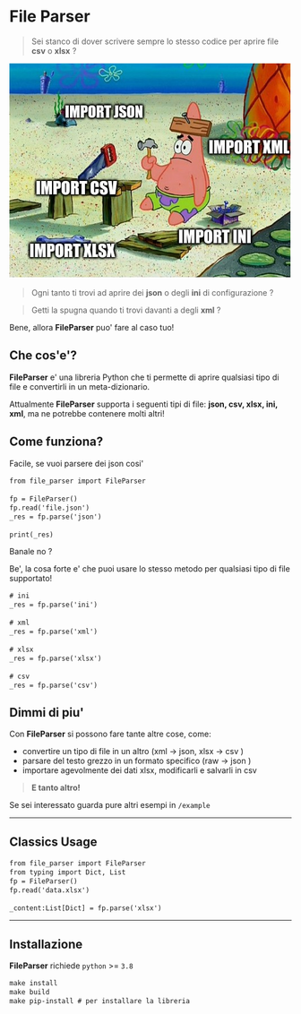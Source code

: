 # File Parser

>Sei stanco di dover scrivere sempre lo stesso codice per aprire file **csv** o **xlsx** ?  

![](./docs/patrick.jpg)

> Ogni tanto ti trovi ad aprire dei **json** o degli **ini** di configurazione ?

> Getti la spugna quando ti trovi davanti a degli **xml** ?

Bene, allora **FileParser** puo' fare al caso tuo!


## Che cos'e'?
**FileParser** e' una libreria Python che ti permette di aprire qualsiasi tipo di file e convertirli in un meta-dizionario.

Attualmente **FileParser** supporta i seguenti tipi di file: **json, csv, xlsx, ini, xml**, ma ne potrebbe contenere molti altri!

## Come funziona?
Facile, se vuoi parsere dei json cosi'

```{.py}
from file_parser import FileParser

fp = FileParser()
fp.read('file.json')
_res = fp.parse('json')

print(_res)

```

Banale no ?

Be', la cosa forte e' che puoi usare lo stesso metodo per qualsiasi tipo di file supportato!

```{.py}
# ini
_res = fp.parse('ini')

# xml
_res = fp.parse('xml')

# xlsx
_res = fp.parse('xlsx')

# csv
_res = fp.parse('csv')

```

## Dimmi di piu'
Con **FileParser** si possono fare tante altre cose, come:
* convertire un tipo di file in un altro (xml -> json, xlsx -> csv )
* parsare del testo grezzo in un formato specifico (raw -> json )
* importare agevolmente dei dati xlsx, modificarli e salvarli in csv 

>**E tanto altro!**

Se sei interessato guarda pure altri esempi in `/example`

---

## Classics Usage

```
from file_parser import FileParser
from typing import Dict, List
fp = FileParser()
fp.read('data.xlsx')

_content:List[Dict] = fp.parse('xlsx')
```

---
## Installazione

**FileParser** richiede `python` >= `3.8` 


```{.sh}
make install
make build
make pip-install # per installare la libreria
```
